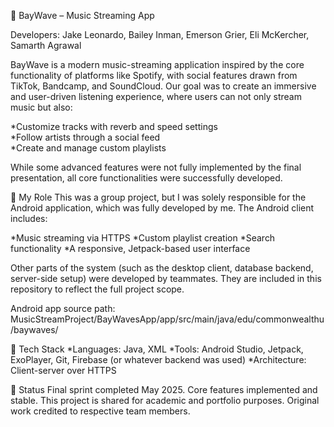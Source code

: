 🎵 BayWave – Music Streaming App

Developers: Jake Leonardo, Bailey Inman, Emerson Grier, Eli McKercher, Samarth Agrawal

BayWave is a modern music-streaming application inspired by the core functionality of platforms like Spotify, with social features drawn from TikTok, Bandcamp, and SoundCloud. Our goal was to create an immersive and user-driven listening experience, where users can not only stream music but also:

*Customize tracks with reverb and speed settings  
*Follow artists through a social feed    
*Create and manage custom playlists  

While some advanced features were not fully implemented by the final presentation, all core functionalities were successfully developed.

🔧 My Role
This was a group project, but I was solely responsible for the Android application, which was fully developed by me. The Android client includes:

  *Music streaming via HTTPS
  *Custom playlist creation
  *Search functionality
  *A responsive, Jetpack-based user interface

Other parts of the system (such as the desktop client, database backend, server-side setup) were developed by teammates. They are included in this repository to reflect the full project scope.

Android app source path:
MusicStreamProject/BayWavesApp/app/src/main/java/edu/commonwealthu/baywaves/

📁 Tech Stack
  *Languages: Java, XML
  *Tools: Android Studio, Jetpack, ExoPlayer, Git, Firebase (or whatever backend was used)
  *Architecture: Client-server over HTTPS

🏁 Status
Final sprint completed May 2025. Core features implemented and stable.
This project is shared for academic and portfolio purposes. Original work credited to respective team members.


